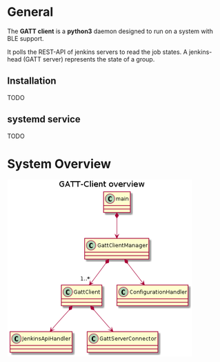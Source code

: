 # General

The **GATT client** is a **python3** daemon designed to run on a system with BLE support.

It polls the REST-API of jenkins servers to read the job states.
A jenkins-head (GATT server) represents the state of a group.

## Installation

TODO

## systemd service

TODO


# System Overview

![Class Diagram](./docs/diagrams/out/ClassDiagramOverview/GATT-Client_overview.png)


